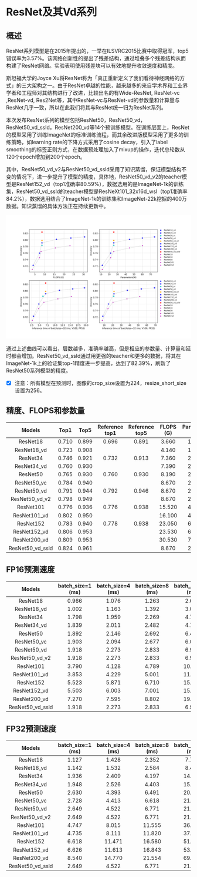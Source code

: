 # ResNet及其Vd系列

## 概述

ResNet系列模型是在2015年提出的，一举在ILSVRC2015比赛中取得冠军，top5错误率为3.57%。该网络创新性的提出了残差结构，通过堆叠多个残差结构从而构建了ResNet网络。实验表明使用残差块可以有效地提升收敛速度和精度。

斯坦福大学的Joyce Xu将ResNet称为「真正重新定义了我们看待神经网络的方式」的三大架构之一。由于ResNet卓越的性能，越来越多的来自学术界和工业界学者和工程师对其结构进行了改进，比较出名的有Wide-ResNet, ResNet-vc ,ResNet-vd, Res2Net等，其中ResNet-vc与ResNet-vd的参数量和计算量与ResNet几乎一致，所以在此我们将其与ResNet统一归为ResNet系列。

本次发布ResNet系列的模型包括ResNet50，ResNet50_vd，ResNet50_vd_ssld，ResNet200_vd等14个预训练模型。在训练层面上，ResNet的模型采用了训练ImageNet的标准训练流程，而其余改进版模型采用了更多的训练策略，如learning rate的下降方式采用了cosine decay，引入了label smoothing的标签正则方式，在数据预处理加入了mixup的操作，迭代总轮数从120个epoch增加到200个epoch。

其中，ResNet50_vd_v2与ResNet50_vd_ssld采用了知识蒸馏，保证模型结构不变的情况下，进一步提升了模型的精度，具体地，ResNet50_vd_v2的teacher模型是ResNet152_vd（top1准确率80.59%），数据选用的是ImageNet-1k的训练集，ResNet50_vd_ssld的teacher模型是ResNeXt101_32x16d_wsl（top1准确率84.2%），数据选用结合了ImageNet-1k的训练集和ImageNet-22k挖掘的400万数据。知识蒸馏的具体方法正在持续更新中。

![](../../images/models/ResNet.png)

通过上述曲线可以看出，层数越多，准确率越高，但是相应的参数量、计算量和延时都会增加。ResNet50_vd_ssld通过用更强的teacher和更多的数据，将其在ImageNet-1k上的验证集top-1精度进一步提高，达到了82.39%，刷新了ResNet50系列模型的精度。

- [x] 注意：所有模型在预测时，图像的crop_size设置为224，resize_short_size设置为256。

## 精度、FLOPS和参数量

| Models           | Top1 | Top5 | Reference<br>top1 | Reference<br>top5 | FLOPS<br>(G) | Parameters<br>(M) |
|:--:|:--:|:--:|:--:|:--:|:--:|:--:|
| ResNet18         | 0.710           | 0.899           | 0.696                    | 0.891                    | 3.660     | 11.690    |
| ResNet18_vd      | 0.723           | 0.908           |                          |                          | 4.140     | 11.710    |
| ResNet34         | 0.746           | 0.921           | 0.732                    | 0.913                    | 7.360     | 21.800    |
| ResNet34_vd      | 0.760           | 0.930           |                          |                          | 7.390     | 21.820    |
| ResNet50         | 0.765           | 0.930           | 0.760                    | 0.930                    | 8.190     | 25.560    |
| ResNet50_vc      | 0.784           | 0.940           |                          |                          | 8.670     | 25.580    |
| ResNet50_vd      | 0.791           | 0.944           | 0.792                    | 0.946                    | 8.670     | 25.580    |
| ResNet50_vd_v2   | 0.798           | 0.949           |                          |                          | 8.670     | 25.580    |
| ResNet101        | 0.776           | 0.936           | 0.776                    | 0.938                    | 15.520    | 44.550    |
| ResNet101_vd     | 0.802           | 0.950           |                          |                          | 16.100    | 44.570    |
| ResNet152        | 0.783           | 0.940           | 0.778                    | 0.938                    | 23.050    | 60.190    |
| ResNet152_vd     | 0.806           | 0.953           |                          |                          | 23.530    | 60.210    |
| ResNet200_vd     | 0.809           | 0.953           |                          |                          | 30.530    | 74.740    |
| ResNet50_vd_ssld | 0.824           | 0.961           |                          |                          | 8.670     | 25.580    |


## FP16预测速度

| Models           | batch_size=1<br>(ms) | batch_size=4<br>(ms) | batch_size=8<br>(ms) | batch_size=32<br>(ms) |
|:--:|:--:|:--:|:--:|:--:|
| ResNet18         | 0.966      | 1.076     | 1.263     | 2.656      |
| ResNet18_vd      | 1.002      | 1.163     | 1.392     | 3.045      |
| ResNet34         | 1.798      | 1.959     | 2.269     | 4.716      |
| ResNet34_vd      | 1.839      | 2.011     | 2.482     | 4.767      |
| ResNet50         | 1.892      | 2.146     | 2.692     | 6.411      |
| ResNet50_vc      | 1.903      | 2.094     | 2.677     | 6.096      |
| ResNet50_vd      | 1.918      | 2.273     | 2.833     | 6.978      |
| ResNet50_vd_v2   | 1.918      | 2.273     | 2.833     | 6.978      |
| ResNet101        | 3.790      | 4.128     | 4.789     | 10.913     |
| ResNet101_vd     | 3.853      | 4.229     | 5.001     | 11.437     |
| ResNet152        | 5.523      | 5.871     | 6.710     | 15.258     |
| ResNet152_vd     | 5.503      | 6.003     | 7.001     | 15.716     |
| ResNet200_vd     | 7.270      | 7.595     | 8.802     | 19.516     |
| ResNet50_vd_ssld | 1.918      | 2.273     | 2.833     | 6.978      |


## FP32预测速度

| Models           | batch_size=1<br>(ms) | batch_size=4<br>(ms) | batch_size=8<br>(ms) | batch_size=32<br>(ms) |
|:--:|:--:|:--:|:--:|:--:|
| ResNet18         | 1.127     | 1.428     | 2.352     | 7.780      |
| ResNet18_vd      | 1.142     | 1.532     | 2.584     | 8.441      |
| ResNet34         | 1.936     | 2.409     | 4.197     | 14.442     |
| ResNet34_vd      | 1.948     | 2.526     | 4.403     | 15.133     |
| ResNet50         | 2.630     | 4.393     | 6.491     | 20.449     |
| ResNet50_vc      | 2.728     | 4.413     | 6.618     | 21.183     |
| ResNet50_vd      | 2.649     | 4.522     | 6.771     | 21.552     |
| ResNet50_vd_v2   | 2.649     | 4.522     | 6.771     | 21.552     |
| ResNet101        | 4.747     | 8.015     | 11.555    | 36.739     |
| ResNet101_vd     | 4.735     | 8.111     | 11.820    | 37.155     |
| ResNet152        | 6.618     | 11.471    | 16.580    | 51.792     |
| ResNet152_vd     | 6.626     | 11.613    | 16.843    | 53.645     |
| ResNet200_vd     | 8.540     | 14.770    | 21.554    | 69.053     |
| ResNet50_vd_ssld | 2.649     | 4.522     | 6.771     | 21.552     |
